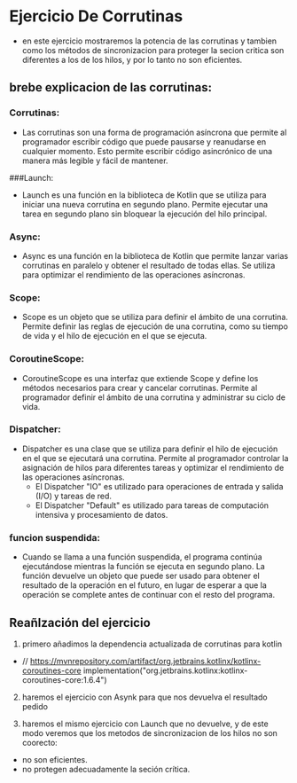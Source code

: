 # Ejercicio De Corrutinas
- en este ejercicio mostraremos la potencia de las corrutinas y 
tambien como los métodos de sincronizacion para proteger la secion critica son diferentes a los de los hilos,
y por lo tanto no son eficientes.

## brebe explicacion de las corrutinas:

### Corrutinas:
- Las corrutinas son una forma de programación asíncrona que permite al programador escribir código que puede pausarse y reanudarse en cualquier momento. Esto permite escribir código asincrónico de una manera más legible y fácil de mantener.

###Launch: 
- Launch es una función en la biblioteca de Kotlin que se utiliza para iniciar una nueva corrutina en segundo plano. Permite ejecutar una tarea en segundo plano sin bloquear la ejecución del hilo principal.

### Async: 
- Async es una función en la biblioteca de Kotlin que permite lanzar varias corrutinas en paralelo y obtener el resultado de todas ellas. Se utiliza para optimizar el rendimiento de las operaciones asíncronas.

### Scope: 
- Scope es un objeto que se utiliza para definir el ámbito de una corrutina. Permite definir las reglas de ejecución de una corrutina, como su tiempo de vida y el hilo de ejecución en el que se ejecuta.

### CoroutineScope: 
- CoroutineScope es una interfaz que extiende Scope y define los métodos necesarios para crear y cancelar corrutinas. Permite al programador definir el ámbito de una corrutina y administrar su ciclo de vida.

### Dispatcher:
- Dispatcher es una clase que se utiliza para definir el hilo de ejecución en el que se ejecutará una corrutina. Permite al programador controlar la asignación de hilos para diferentes tareas y optimizar el rendimiento de las operaciones asíncronas.
  - El Dispatcher "IO" es utilizado para operaciones de entrada y salida (I/O) y tareas de red.
  - El Dispatcher "Default" es utilizado para tareas de computación intensiva y procesamiento de datos.
  
### funcion suspendida: 
- Cuando se llama a una función suspendida, 
el programa continúa ejecutándose mientras la función se ejecuta en segundo plano.
La función devuelve un objeto que puede ser usado para obtener el resultado de la operación
en el futuro, en lugar de esperar a que la operación se complete antes de continuar con el resto del programa.



## Reañlzación del ejercicio

1. primero añadimos la dependencia actualizada de corrutinas para kotlin
- // https://mvnrepository.com/artifact/org.jetbrains.kotlinx/kotlinx-coroutines-core
  implementation("org.jetbrains.kotlinx:kotlinx-coroutines-core:1.6.4")

2. haremos el ejercicio con Asynk para que nos devuelva el resultado pedido

3. haremos el mismo ejercicio con Launch que no devuelve, y de este modo veremos que los metodos de sincronizacion de los hilos no son coorecto:
- no son eficientes.
- no protegen adecuadamente la seción crítica.

